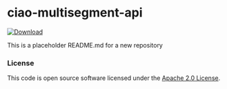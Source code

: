
# ciao-multisegment-api

 [ ![Download](https://api.bintray.com/packages/hmrc/releases/ciao-multisegment-api/images/download.svg) ](https://bintray.com/hmrc/releases/ciao-multisegment-api/_latestVersion)

This is a placeholder README.md for a new repository

### License

This code is open source software licensed under the [Apache 2.0 License]("http://www.apache.org/licenses/LICENSE-2.0.html").
